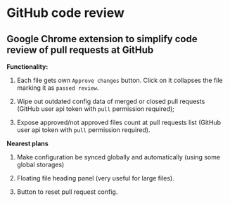 GitHub code review
=

Google Chrome extension to simplify code review of pull requests at GitHub
-

**Functionality:**

1. Each file gets own `Approve changes` button. Click on it collapses the file marking it as `passed review`.

2. Wipe out outdated config data of merged or closed pull requests  (GitHub user api token with `pull` permission required);

3. Expose approved/not approved files count at pull requests list (GitHub user api token with `pull` permission required).

**Nearest plans**

1. Make configuration be synced globally and automatically (using some global storages)

2. Floating file heading panel (very useful for large files).

3. Button to reset pull request config.
